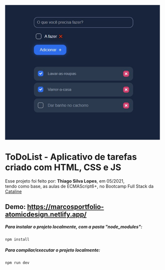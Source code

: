 <!---->
<div align="center">
<img src="./ReadMeFiles/app.jpg" align="center">
</div>

# ToDoList - Aplicativo de tarefas criado com HTML, CSS e JS

<p>Esse projeto foi feito por: <strong>Thiago Silva Lopes</strong>, em 05/2021,</br>
tendo como base, as aulas de ECMAScript6+, no Bootcamp Full Stack da <a href="https://bootcamp.cataline.io/">Cataline</a>

## Demo: https://marcosportfolio-atomicdesign.netlify.app/

##### Para instalar o projeto localmente, com a pasta "node_modules":

```
npm install
```

##### Para compilar/executar o projeto localmente:

```
npm run dev
```
